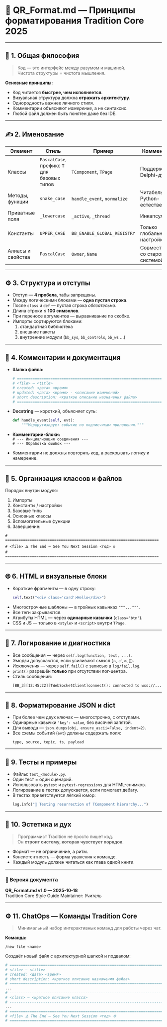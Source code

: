 # 📘 QR_Format.md — Принципы форматирования Tradition Core 2025

---

## 🧭 1. Общая философия

> Код — это интерфейс между разумом и машиной.  
> Чистота структуры = чистота мышления.

**Основные принципы:**
- Код читается **быстрее, чем исполняется**.  
- Визуальная структура должна **отражать архитектуру**.  
- Однородность важнее личного стиля.  
- Комментарии объясняют *намерение*, а не синтаксис.  
- Любой файл должен быть понятен даже без IDE.

---

## ✍️ 2. Именование

| Элемент | Стиль | Пример | Комментарий |
|----------|--------|---------|--------------|
| Классы | `PascalCase`, префикс `T` для базовых типов | `TComponent`, `TPage` | Поддержка Delphi-духа |
| Методы, функции | `snake_case` | `handle_event`, `normalize` | Читабельно, Python-естественно |
| Приватные поля | `_lowercase` | `_active`, `_thread` | Инкапсуляция |
| Константы | `UPPER_CASE` | `BB_ENABLE_GLOBAL_REGISTRY` | Только глобальные настройки |
| Алиасы и свойства | `PascalCase` | `Owner`, `Name` | Совместимость со старой системой |

---

## ⚙️ 3. Структура и отступы

- Отступ — **4 пробела**, табы запрещены.  
- Между логическими блоками — **одна пустая строка**.  
- После `class` и `def` — пустая строка *обязательно*.  
- Длина строки ≤ **100 символов**.  
- При переносе аргументов — выравнивание по скобке.  
- Импорты сортируются блоками:
  1. стандартная библиотека  
  2. внешние пакеты  
  3. внутренние модули (`bb_sys`, `bb_controls`, `bb_ws` …)

---

## 💬 4. Комментарии и документация

- **Шапка файла:**
  ```python  
  # =====================================================================
  # <file> — <title>
  # created: <дата> <время>
  # updated: <дата> <время> - <описание изменений>
  # short description: <краткое описание назначения файла>
  # =====================================================================
  ```

- **Docstring** — короткий, объясняет суть:
  ```python
  def handle_event(self, evt):
      """Маршрутизирует событие по подписчикам приложения."""
  ```

- **Комментарии-блоки:**  
  `# --- Инициализация соединения ---`  
  `# --- Обработка ошибок ---`  

- Комментарии не должны повторять код, а раскрывать логику и намерение.

---

## 🧱 5. Организация классов и файлов

Порядок внутри модуля:
1. Импорты  
2. Константы / настройки  
3. Базовые типы  
4. Основные классы  
5. Вспомогательные функции  
6. Завершение:

```
# =====================================================================
# <file> 🜂 The End — See You Next Session <год> ⚙️
# =====================================================================
```

---

## 🌐 6. HTML и визуальные блоки

- Короткие фрагменты — в одну строку:  
  ```python
  self.text("<div class='card'>Hello</div>")
  ```
- Многострочные шаблоны — в тройных кавычках `"""..."""`.  
- Все теги закрываются.  
- Атрибуты HTML — через **одинарные кавычки** (`class='btn'`).  
- CSS и JS — только в `<style>` и `<script>` внутри `TPage`.  

---

## 🧠 7. Логирование и диагностика

- Все сообщения — через `self.log(function, text, ...)`.  
- Эмодзи допускаются, если усиливают смысл (`💥`, `✅`, `⚙️`, `🧩`).  
- Исключения — через `self.fail()` с записью в `log/fail.log`.  
- `print()` разрешён **только** при отсутствии лог-центра.  
- Стиль сообщений:
  ```
  [BB_3][12:45:22][TWebSocketClient]connect(): connected to wss://...
  ```

---

## 🧩 8. Форматирование JSON и dict

- При более чем двух ключах — многострочно, с отступами.  
- Одинарные кавычки `'key': value`, без висячей запятой.  
- Для вывода — `json.dumps(obj, ensure_ascii=False, indent=2)`.  
- Все схемы событий (`evt`) должны содержать поля:
  ```
  type, source, topic, ts, payload
  ```

---

## 🧪 9. Тесты и примеры

- Файлы: `test_<module>.py`.  
- Один тест = один сценарий.  
- Использовать `pytest` и `pytest-regressions` для HTML-снимков.  
- Логирование в тестах допускается, если помогает дебагу.  
- В тестах приветствуется лёгкий юмор:  
  ```python
  log.info("🧪 Testing resurrection of TComponent hierarchy...")
  ```

---

## 🧙 10. Эстетика и дух

> Программист Tradition не просто пишет код.  
> Он **строит систему, которая чувствует порядок**.

- Формат — не ограничение, а ритм.  
- Консистентность — форма уважения к команде.  
- Каждый модуль должен читаться как глава одной книги.  

---

### 📅 Версия документа
**QR_Format.md v1.0 — 2025-10-18**  
Tradition Core Style Guide Maintainer: *Учитель*


---

## ⚙️ 11. ChatOps — Команды Tradition Core

> Минимальный набор интерактивных команд для работы через чат.

**Команда:**

```
/new file <name>
```
Создаёт новый файл с архитектурной шапкой и подвалом:
```python
# =====================================================================
# <file> — <title>
# created: <дата> <время>
# short description: <краткое описание назначения файла>
# =====================================================================
...
# ---------------------------------------------------------------------
# <class> — <краткое описание класса>
# ---------------------------------------------------------------------
...
# =====================================================================
# <file> 🜂 The End — See You Next Session <год> ⚙️
# =====================================================================
```
